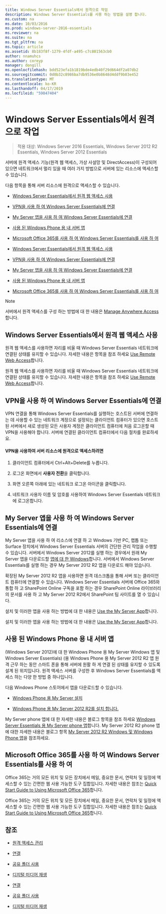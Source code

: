 ```yaml
---
title: Windows Server Essentials에서 원격으로 작업
description: Windows Server Essentials를 사용 하는 방법을 설명 합니다.
ms.custom: na
ms.date: 10/03/2016
ms.prod: windows-server-2016-essentials
ms.reviewer: na
ms.suite: na
ms.tgt_pltfrm: na
ms.topic: article
ms.assetid: 8b183f8f-1279-4fdf-a495-c7c801563cb0
author: nnamuhcs
ms.author: coreyp
manager: dongill
ms.openlocfilehash: bdd523efa1b1819bde4edb40f29d664df2a07db2
ms.sourcegitcommit: 0d0b32c8986ba7db9536e0b8648d4ddf9b03e452
ms.translationtype: MT
ms.contentlocale: ko-KR
ms.lasthandoff: 04/17/2019
ms.locfileid: "59847404"
---
```

# <a name="work-remotely-in-windows-server-essentials"></a>Windows Server Essentials에서 원격으로 작업

>적용 대상: Windows Server 2016 Essentials, Windows Server 2012 R2 Essentials, Windows Server 2012 Essentials
  
 서버에 원격 액세스 기능(원격 웹 액세스, 가상 사설망 및 DirectAccess)이 구성되어 있으면 네트워크에서 멀리 있을 때 여러 가지 방법으로 서버에 있는 리소스에 액세스할 수 있습니다.  
  
 다음 항목을 통해 서버 리소스에 원격으로 액세스할 수 있습니다.  
  

-   [Windows Server Essentials에서 원격 웹 액세스 사용](Work-Remotely-in-Windows-Server-Essentials.md#BKMA_RWA)  
  
-   [VPN을 사용 하 여 Windows Server Essentials에 연결](Work-Remotely-in-Windows-Server-Essentials.md#BKMK_3)  
  
-   [My Server 앱을 사용 하 여 Windows Server Essentials에 연결](Work-Remotely-in-Windows-Server-Essentials.md#BKMK_App)  
  
-   [사용 된 Windows Phone 용 내 서버 앱](Work-Remotely-in-Windows-Server-Essentials.md#BKMK_2)  
  
-   [Microsoft Office 365를 사용 하 여 Windows Server Essentials를 사용 하 여](Work-Remotely-in-Windows-Server-Essentials.md#BKMK_O365)  

-   [Windows Server Essentials에서 원격 웹 액세스 사용](../use/Work-Remotely-in-Windows-Server-Essentials.md#BKMA_RWA)  
  
-   [VPN을 사용 하 여 Windows Server Essentials에 연결](../use/Work-Remotely-in-Windows-Server-Essentials.md#BKMK_3)  
  
-   [My Server 앱을 사용 하 여 Windows Server Essentials에 연결](../use/Work-Remotely-in-Windows-Server-Essentials.md#BKMK_App)  
  
-   [사용 된 Windows Phone 용 내 서버 앱](../use/Work-Remotely-in-Windows-Server-Essentials.md#BKMK_2)  
  
-   [Microsoft Office 365를 사용 하 여 Windows Server Essentials를 사용 하 여](../use/Work-Remotely-in-Windows-Server-Essentials.md#BKMK_O365)  

  
> [!NOTE]
>  서버에서 원격 액세스를 구성 하는 방법에 대 한 내용은 [Manage Anywhere Access](../manage/Manage-Anywhere-Access-in-Windows-Server-Essentials.md)합니다.  
  
##  <a name="BKMA_RWA"></a> Windows Server Essentials에서 원격 웹 액세스 사용  

 원격 웹 액세스를 사용하면 자리를 비울 때 Windows Server Essentials 네트워크에 연결된 상태를 유지할 수 있습니다. 자세한 내용은 항목을 참조 하세요 [Use Remote Web Access](Use-Remote-Web-Access-in-Windows-Server-Essentials.md)합니다.  

 원격 웹 액세스를 사용하면 자리를 비울 때 Windows Server Essentials 네트워크에 연결된 상태를 유지할 수 있습니다. 자세한 내용은 항목을 참조 하세요 [Use Remote Web Access](../use/Use-Remote-Web-Access-in-Windows-Server-Essentials.md)합니다.  

  
##  <a name="BKMK_3"></a> VPN을 사용 하 여 Windows Server Essentials에 연결  
 VPN 연결을 통해 Windows Server Essentials를 실행하는 호스트된 서버에 연결하는 데 사용할 수 있는 네트워크 계정으로 설정되는 클라이언트 컴퓨터가 있으면 호스트된 서버에서 새로 생성된 모든 사용자 계정은 클라이언트 컴퓨터에 처음 로그온할 때 VPN을 사용해야 합니다. 서버에 연결된 클라이언트 컴퓨터에서 다음 절차를 완료하세요.  
  
#### <a name="to-use-vpn-to-remotely-access-server-resources"></a>VPN을 사용하여 서버 리소스에 원격으로 액세스하려면  
  
1.  클라이언트 컴퓨터에서 Ctrl+Alt+Delete를 누릅니다.  
  
2.  로그온 화면에서 **사용자 전환**을 클릭합니다.  
  
3.  화면 오른쪽 아래에 있는 네트워크 로그온 아이콘을 클릭합니다.  
  
4.  네트워크 사용자 이름 및 암호를 사용하여 Windows Server Essentials 네트워크에 로그온합니다.  
  
##  <a name="BKMK_App"></a> My Server 앱을 사용 하 여 Windows Server Essentials에 연결  
 My Server 앱을 사용 하 여 리소스에 연결 하 고 Windows 기반 PC, 랩톱 또는 Surface 장치에서 Windows Server Essentials 서버의 간단한 관리 작업을 수행할 수 있습니다. 서버에서 Windows Server 2012를 실행 하는 경우에서 원래 My Server 앱을 다운로드할 [앱에 대 한 Windows](https://windows.microsoft.com/windows-8/apps)합니다. 서버에서 Windows Server Essentials를 실행 하는 경우 My Server 2012 R2 앱을 다운로드 해야 있습니다.  
  
 확장된 My Server 2012 R2 앱을 사용하면 원격 데스크톱을 통해 서버 또는 클라이언트 컴퓨터에 연결할 수 있습니다. Windows Server Essentials 서버에 Office 365와 통합 하 고 SharePoint Online 구독을 포함 하는 경우 SharePoint Online 라이브러리의 문서를 사용 하 고 My Server 2012 R2에서 SharePoint 팀 사이트를 열 수 있습니다.  
  

 설치 및 이러한 앱을 사용 하는 방법에 대 한 내용은 [Use the My Server App](Use-the-My-Server-App-to-Connect-to-Windows-Server-Essentials.md)합니다.  

 설치 및 이러한 앱을 사용 하는 방법에 대 한 내용은 [Use the My Server App](../use/Use-the-My-Server-App-to-Connect-to-Windows-Server-Essentials.md)합니다.  

  
##  <a name="BKMK_2"></a> 사용 된 Windows Phone 용 내 서버 앱  
 (Windows Server 2012)에 대 한 Windows Phone 용 My Server Windows 앱 및 Windows Server Essentials) (용 Windows Phone 용 My Server 2012 R2 앱 원격 근무 하는 동안 스마트 폰을 통해 서버에 원활 하 게 연결 된 상태를 유지할 수 있도록 설계 된 위치입니다. 원격 액세스 서버를 구성한 후 Windows Server Essentials를 액세스 하는 다양 한 방법 중 하나입니다.  
  
 다음 Windows Phone 스토어에서 앱을 다운로드할 수 있습니다.  
  
-   [Windows Phone 용 My Server 설치](http://www.windowsphone.com/store/app/my-server/6c2f98d5-6fcf-4e1d-b8b1-cde62ea1a94a)  
  
-   [Windows Phone 용 My Server 2012 R2를 설치 합니다.](http://www.windowsphone.com/store/app/my-server-2012-r2/44f596b5-0477-4096-b96e-ddd6ef64ad6b)  
  
 My Server phone 앱에 대 한 자세한 내용은 블로그 항목을 참조 하세요 [Windows Server Essentials 용 My Server phone 앱](http://blogs.technet.com/b/sbs/archive/2012/09/18/my-server-phone-app-for-windows-server-2012-essentials.aspx)합니다. My Server 2012 R2 phone 앱에 대한 자세한 내용은 블로그 항목 [My Server 2012 R2 Windows 및 Windows Phone 앱](http://blogs.technet.com/b/sbs/archive/2013/11/19/my-server-2012-r2-windows-and-windows-phone-apps.aspx)을 참조하세요.  
  
##  <a name="BKMK_O365"></a> Microsoft Office 365를 사용 하 여 Windows Server Essentials를 사용 하 여  

 Office 365는 거의 모든 위치 및 모든 장치에서 메일, 중요한 문서, 연락처 및 일정에 액세스할 수 있는 간편한 웹 사용 가능한 도구 집합입니다. 자세한 내용은 참조는 [Quick Start Guide to Using Microsoft Office 365](Quick-Start-Guide-to-Using-Microsoft-Office-365-with-Windows-Server-Essentials.md)합니다.  

 Office 365는 거의 모든 위치 및 모든 장치에서 메일, 중요한 문서, 연락처 및 일정에 액세스할 수 있는 간편한 웹 사용 가능한 도구 집합입니다. 자세한 내용은 참조는 [Quick Start Guide to Using Microsoft Office 365](../use/Quick-Start-Guide-to-Using-Microsoft-Office-365-with-Windows-Server-Essentials.md)합니다.  

  
## <a name="see-also"></a>참조  
  
-   [원격 액세스 관리](../manage/Manage-Anywhere-Access-in-Windows-Server-Essentials.md)  
  

-   [연결](Get-Connected-in-Windows-Server-Essentials.md)  
  
-   [공유 폴더 사용](Use-Shared-Folders-in-Windows-Server-Essentials.md)  
  
-   [디지털 미디어 재생](Play-Digital-Media-in-Windows-Server-Essentials.md)

-   [연결](../use/Get-Connected-in-Windows-Server-Essentials.md)  
  
-   [공유 폴더 사용](../use/Use-Shared-Folders-in-Windows-Server-Essentials.md)  
  
-   [디지털 미디어 재생](../use/Play-Digital-Media-in-Windows-Server-Essentials.md)


